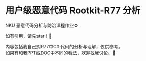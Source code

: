 # 用户级恶意代码 Rootkit-R77 分析
NKU 恶意代码分析与防治课程作业⚙️

如有引用，请先star！🌟

内容包括我自己对R77中C# 代码的分析与理解，仅供参考。  
如果有和我PPT或DOC中不同的看法，欢迎找我讨论。🙌

